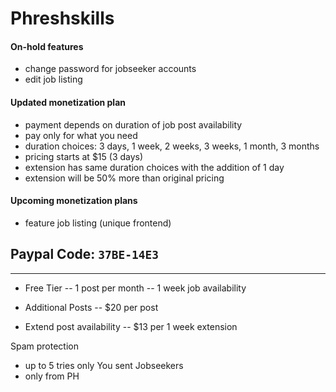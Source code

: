 # Phreshskills

#### On-hold features

- change password for jobseeker accounts
- edit job listing

#### Updated monetization plan

- payment depends on duration of job post availability
- pay only for what you need
- duration choices: 3 days, 1 week, 2 weeks, 3 weeks, 1 month, 3 months
- pricing starts at $15 (3 days)
- extension has same duration choices with the addition of 1 day
- extension will be 50% more than original pricing

#### Upcoming monetization plans

- feature job listing (unique frontend)

## Paypal Code: `37BE-14E3`

---

- Free Tier
  -- 1 post per month
  -- 1 week job availability

- Additional Posts
  -- $20 per post

- Extend post availability
  -- $13 per 1 week extension

Spam protection
- up to 5 tries only
  You sent
  Jobseekers
- only from PH